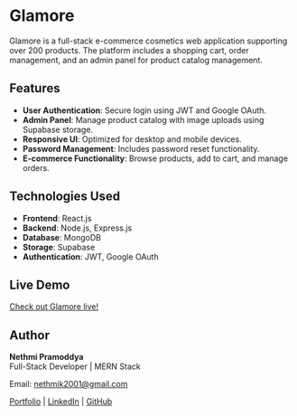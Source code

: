 # Glamore

Glamore is a full-stack e-commerce cosmetics web application supporting over 200 products. The platform includes a shopping cart, order management, and an admin panel for product catalog management.

## Features

- **User Authentication**: Secure login using JWT and Google OAuth.
- **Admin Panel**: Manage product catalog with image uploads using Supabase storage.
- **Responsive UI**: Optimized for desktop and mobile devices.
- **Password Management**: Includes password reset functionality.
- **E-commerce Functionality**: Browse products, add to cart, and manage orders.

## Technologies Used

- **Frontend**: React.js  
- **Backend**: Node.js, Express.js  
- **Database**: MongoDB  
- **Storage**: Supabase  
- **Authentication**: JWT, Google OAuth  

## Live Demo

[Check out Glamore live!](https://shopping-app-bay-eta.vercel.app/)  

## Author

**Nethmi Pramoddya**  
Full-Stack Developer | MERN Stack 

Email: nethmik2001@gmail.com 

[Portfolio](https://my-portfolio-sigma-two-42.vercel.app/) | [LinkedIn](https://www.linkedin.com/in/nethmi-kathriarachchi-916bb7328/) | [GitHub](https://github.com/NethmiPramoddya/)
